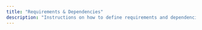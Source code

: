 ```yaml
---
title: "Requirements & Dependencies"
description: "Instructions on how to define requirements and dependencies."
---
```


<script>
window.location = 'https://developers.home-assistant.io/docs/en/creating_component_deps_and_reqs.html';
</script>